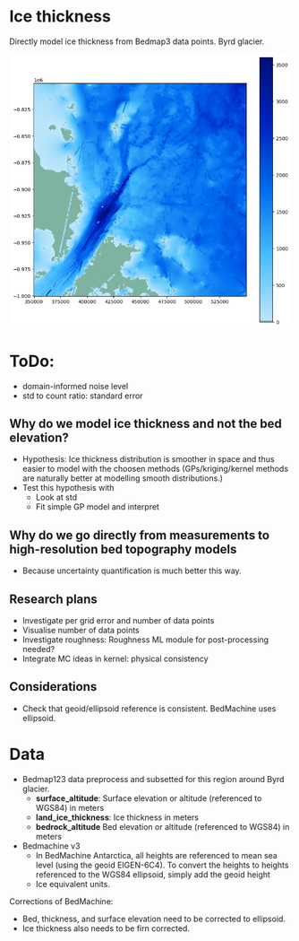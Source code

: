 # Ice thickness

Directly model ice thickness from Bedmap3 data points. Byrd glacier.

![alt text](image.png)

# ToDo:
- domain-informed noise level
- std to count ratio: standard error

## Why do we model ice thickness and not the bed elevation?
- Hypothesis: Ice thickness distribution is smoother in space and thus easier to model with the choosen methods (GPs/kriging/kernel methods are naturally better at modelling smooth distributions.)
- Test this hypothesis with
    - Look at std
    - Fit simple GP model and interpret

## Why do we go directly from measurements to high-resolution bed topography models
- Because uncertainty quantification is much better this way.

## Research plans
- Investigate per grid error and number of data points
- Visualise number of data points
- Investigate roughness: Roughness ML module for post-processing needed? 
- Integrate MC ideas in kernel: physical consistency

## Considerations
- Check that geoid/ellipsoid reference is consistent. BedMachine uses ellipsoid.

# Data

- Bedmap123 data preprocess and subsetted for this region around Byrd glacier.
    - **surface_altitude**: Surface elevation or altitude (referenced to WGS84) in meters
    - **land_ice_thickness**: Ice thickness in meters
    - **bedrock_altitude** Bed elevation or altitude (referenced to WGS84) in meters
- Bedmachine v3
    - In BedMachine Antarctica, all heights are referenced to mean sea level (using the geoid EIGEN-6C4). To
convert the heights to heights referenced to the WGS84 ellipsoid, simply add the geoid height
    - Ice equivalent units.

Corrections of BedMachine:
- Bed, thickness, and surface elevation need to be corrected to ellipsoid. 
- Ice thickness also needs to be firn corrected.